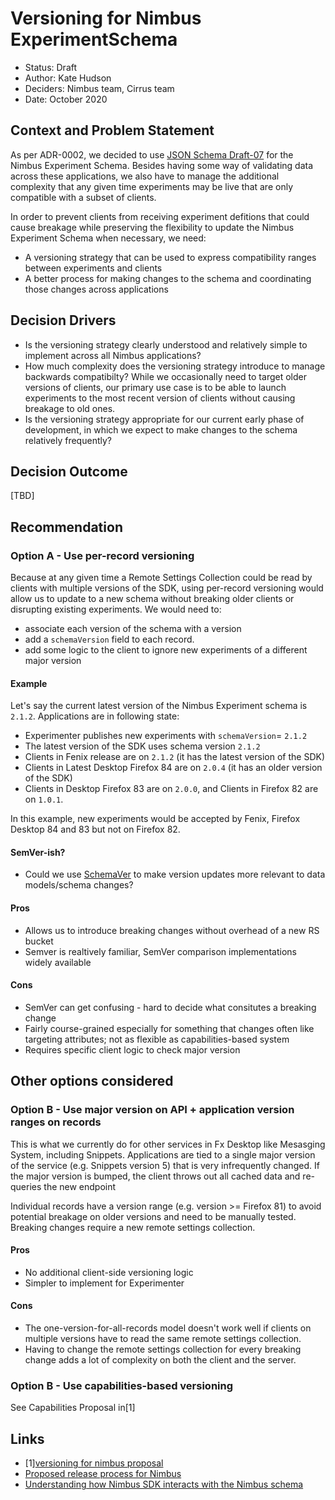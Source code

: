 # Versioning for Nimbus ExperimentSchema

- Status: Draft
- Author: Kate Hudson
- Deciders: Nimbus team, Cirrus team
- Date: October 2020

## Context and Problem Statement

As per ADR-0002, we decided to use
[JSON Schema Draft-07](https://tools.ietf.org/html/draft-handrews-json-schema-01) for the Nimbus
Experiment Schema. Besides having some way of validating data across these applications, we also
have to manage the additional complexity that any given time experiments may be live that are only
compatible with a subset of clients.

In order to prevent clients from receiving experiment defitions that could cause breakage while
preserving the flexibility to update the Nimbus Experiment Schema when necessary, we need:

- A versioning strategy that can be used to express compatibility ranges between experiments and
  clients
- A better process for making changes to the schema and coordinating those changes across
  applications

## Decision Drivers

- Is the versioning strategy clearly understood and relatively simple to implement across all Nimbus
  applications?
- How much complexity does the versioning strategy introduce to manage backwards compatibilty? While
  we occasionally need to target older versions of clients, our primary use case is to be able to
  launch experiments to the most recent version of clients without causing breakage to old ones.
- Is the versioning strategy appropriate for our current early phase of development, in which we
  expect to make changes to the schema relatively frequently?

## Decision Outcome

[TBD]

## Recommendation

### Option A - Use per-record versioning

Because at any given time a Remote Settings Collection could be read by clients with multiple
versions of the SDK, using per-record versioning would allow us to update to a new schema without
breaking older clients or disrupting existing experiments. We would need to:

- associate each version of the schema with a version
- add a `schemaVersion` field to each record.
- add some logic to the client to ignore new experiments of a different major version

#### Example

Let's say the current latest version of the Nimbus Experiment schema is `2.1.2`. Applications are in
following state:

- Experimenter publishes new experiments with `schemaVersion`= `2.1.2`
- The latest version of the SDK uses schema version `2.1.2`
- Clients in Fenix release are on `2.1.2` (it has the latest version of the SDK)
- Clients in Latest Desktop Firefox 84 are on `2.0.4` (it has an older version of the SDK)
- Clients in Desktop Firefox 83 are on `2.0.0`, and Clients in Firefox 82 are on `1.0.1`.

In this example, new experiments would be accepted by Fenix, Firefox Desktop 84 and 83 but not on
Firefox 82.

#### SemVer-ish?

- Could we use
  [SchemaVer](https://snowplowanalytics.com/blog/2014/05/13/introducing-schemaver-for-semantic-versioning-of-schemas/)
  to make version updates more relevant to data models/schema changes?

#### Pros

- Allows us to introduce breaking changes without overhead of a new RS bucket
- Semver is realtively familiar, SemVer comparison implementations widely available

#### Cons

- SemVer can get confusing - hard to decide what consitutes a breaking change
- Fairly course-grained especially for something that changes often like targeting attributes; not
  as flexible as capabilities-based system
- Requires specific client logic to check major version

## Other options considered

### Option B - Use major version on API + application version ranges on records

This is what we currently do for other services in Fx Desktop like Mesasging System, including
Snippets. Applications are tied to a single major version of the service (e.g. Snippets version 5)
that is very infrequently changed. If the major version is bumped, the client throws out all cached
data and re-queries the new endpoint

Individual records have a version range (e.g. version >= Firefox 81) to avoid potential breakage on
older versions and need to be manually tested. Breaking changes require a new remote settings
collection.

#### Pros

- No additional client-side versioning logic
- Simpler to implement for Experimenter

#### Cons

- The one-version-for-all-records model doesn't work well if clients on multiple versions have to
  read the same remote settings collection.
- Having to change the remote settings collection for every breaking change adds a lot of complexity
  on both the client and the server.

### Option B - Use capabilities-based versioning

See Capabilities Proposal in[1]

## Links

- [1][versioning for nimbus proposal](https://docs.google.com/document/d/1dmO94BjFtdSzsN9z9tuRrc-QIUKC9DLQdk-66f9V3Dg/edit#)
- [Proposed release process for Nimbus](https://docs.google.com/document/d/1gI2jFBAq8fDWFeL8xCSfA7_nnJj5jR4pDaao4rZpk0I/edit#)
- [Understanding how Nimbus SDK interacts with the Nimbus schema](https://docs.google.com/document/d/1_9X6ozvGXNqbd8e5xIoF845nb3bHExLsD8fbeFSP7DA/edit)
